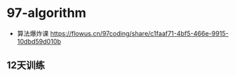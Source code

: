 # 97-algorithm
* 算法爆炸课 https://flowus.cn/97coding/share/c1faaf71-4bf5-466e-9915-10dbd59d010b
## 12天训练


